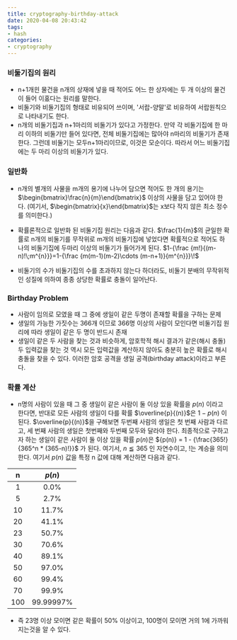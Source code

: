```yaml
---
title: cryptography-birthday-attack
date: 2020-04-08 20:43:42
tags:
- hash
categories:
- cryptography
---
```

### 비둘기집의 원리
- n+1개읜 물건을 n개의 상재에 넣을 때 적어도 어느 한 상자에는 두 개 이상의 물건이 들어 이홌다는 원리를 말한다.
- 비둘기와 비둘기집의 형태로 비유되어 쓰이며, '서랍-양말'로 비유하여 서랍원칙으로 나타내기도 한다.
- n개의 비둘기집과 n+1마리의 비둘기가 있다고 가정한다.
  만약 각 비둘기집에 한 마리 이하의 비둘기만 들어 있다면, 전체 비둘기집에는 많아야 n마리의 비둘기가 존재한다. 
  그런데 비둘기는 모두n+1마리이므로, 이것은 모순이다. 따라서 어느 비둘기집에는 두 마리 이상의 비둘기가 있다.
  
### 일반화
- n개의 별개의 사물을 m개의 용기에 나누어 담으면 적어도 한 개의 용기는 $\begin{bmatrix}\frac{n}{m}\end{bmatrix}$  이상의 사물을 담고 있어야 한다. 
    (여기서, $\begin{bmatrix}{x}\end{bmatrix}$는 x보다 작지 않은 최소 정수를 의미한다.)

- 확률론적으로 일반화 된 비둘기집 원리는 다음과 같다.
    $\frac{1}{m}$의 균일한 확률로 n개의 비둘기를 무작위로 m개의 비둘기집에 넣었다면 확률적으로 적어도 하나의 비둘기집에 두마리 이상의 비둘기가 들어가게 된다.
    $1-{\frac  {m!}{(m-n)!\;m^{n}}}=1-{\frac  {m(m-1)(m-2)\cdots (m-n+1)}{m^{n}}}\!$

- 비둘기의 수가 비둘기집의 수를 초과하지 않는다 하더라도, 비둘기 분배의 무작위적인 성질에 의하여 종종 상당한 확률로 충돌이 일어난다.

### Birthday Problem
- 사람이 임의로 모였을 때 그 중에 생일이 같은 두명이 존재할 확률을 구하는 문제
- 생일의 가능한 가짓수는 366개 이므로 366명 이상의 사람이 모인다면 비둘기집 원리에 따라 생일이 같은 두 명이 반드시 존재
- 생일이 같은 두 사람을 찾는 것과 비슷하게, 암호학적 해시 결과가 같은(해시 충돌) 두 입력값을 찾는 것 역시 모든 입력값을 계산하지 않아도 충분히 높은 확률로 해시 충돌을 찾을 수 있다. 
    이러한 암호 공격을 생일 공격(birthday attack)이라고 부른다.

### 확률 계산    
- n명의 사람이 있을 때 그 중 생일이 같은 사람이 둘 이상 있을 확률을 ${p(n)}$ 이라고 한다면, 반대로 모든 사람의 생일이 다를 확률 
    $\overline{p}{(n)}$은 $1-{p(n)}$ 이 된다. $\overline{p}{(n)}$을 구해보면 두번째 사람의 생일은 첫 번째 사람과 다르고, 세 번째 사람의 생일은 첫번째와 두번째 모두와 달라야 한다.
    최종적으로 구하고자 하는 생일이 같은 사람이 둘 이상 있을 확률 ${p(n)}$은
    ${p(n)} = 1 - {\frac{365!}{365^n * (365-n)!}}$ 가 된다. 여기서, ${n\leqq365}$ 인 자연수이고, !는 계승을 의미한다.
    여기서 ${p(n)}$ 값을 특정 n 값에 대해 계산하면 다음과 같다.

  
|n|${p(n)}$|
|:-:|:--------:|
|1|0.0%| 
|5|2.7%|
|10|11.7%|
|20|41.1%|
|23|50.7%|
|30|70.6%|
|40|89.1%|
|50|97.0%|
|60|99.4%|
|70|99.9%|
|100|99.99997%|

- 즉 23명 이상 모이면 같은 확률이 50% 이상이고, 100명이 모이면 거의 1에 가까워지는것을 알 수 있다.


